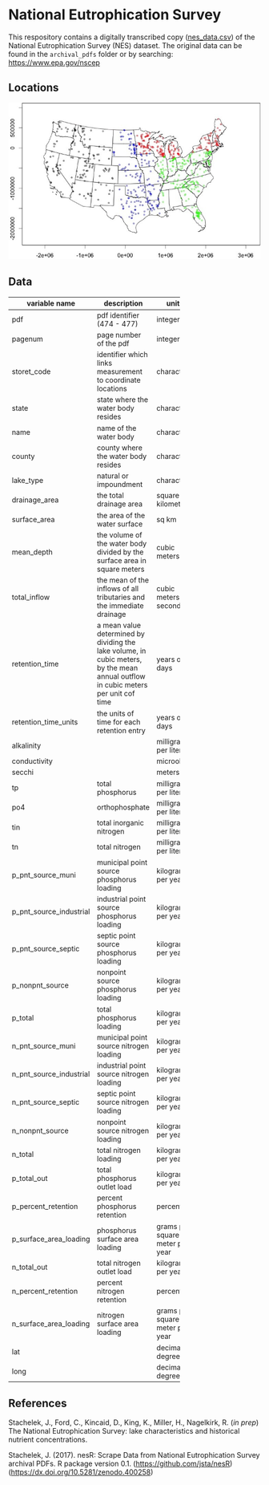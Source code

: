 
<!-- README.md is generated from README.Rmd. Please edit that file -->
National Eutrophication Survey
==============================

This respository contains a digitally transcribed copy ([nes\_data.csv](https://github.com/ReproducibleQM/NES/blob/master/nes_data.csv)) of the National Eutrophication Survey (NES) dataset. The original data can be found in the `archival_pdfs` folder or by searching: <https://www.epa.gov/nscep>

Locations
---------

![](06_images/points_trim.jpeg)

Data
----

<table style="width:68%;">
<colgroup>
<col width="22%" />
<col width="37%" />
<col width="8%" />
</colgroup>
<thead>
<tr class="header">
<th>variable name</th>
<th>description</th>
<th>units</th>
</tr>
</thead>
<tbody>
<tr class="odd">
<td>pdf</td>
<td>pdf identifier (474 - 477)</td>
<td>integer</td>
</tr>
<tr class="even">
<td>pagenum</td>
<td>page number of the pdf</td>
<td>integer</td>
</tr>
<tr class="odd">
<td>storet_code</td>
<td>identifier which links measurement to coordinate locations</td>
<td>character</td>
</tr>
<tr class="even">
<td>state</td>
<td>state where the water body resides</td>
<td>character</td>
</tr>
<tr class="odd">
<td>name</td>
<td>name of the water body</td>
<td>character</td>
</tr>
<tr class="even">
<td>county</td>
<td>county where the water body resides</td>
<td>character</td>
</tr>
<tr class="odd">
<td>lake_type</td>
<td>natural or impoundment</td>
<td>character</td>
</tr>
<tr class="even">
<td>drainage_area</td>
<td>the total drainage area</td>
<td>square kilometers</td>
</tr>
<tr class="odd">
<td>surface_area</td>
<td>the area of the water surface</td>
<td>sq km</td>
</tr>
<tr class="even">
<td>mean_depth</td>
<td>the volume of the water body divided by the surface area in square meters</td>
<td>cubic meters</td>
</tr>
<tr class="odd">
<td>total_inflow</td>
<td>the mean of the inflows of all tributaries and the immediate drainage</td>
<td>cubic meters per second</td>
</tr>
<tr class="even">
<td>retention_time</td>
<td>a mean value determined by dividing the lake volume, in cubic meters, by the mean annual outflow in cubic meters per unit cof time</td>
<td>years or days</td>
</tr>
<tr class="odd">
<td>retention_time_units</td>
<td>the units of time for each retention entry</td>
<td>years or days</td>
</tr>
<tr class="even">
<td>alkalinity</td>
<td></td>
<td>milligrams per liter</td>
</tr>
<tr class="odd">
<td>conductivity</td>
<td></td>
<td>microohms</td>
</tr>
<tr class="even">
<td>secchi</td>
<td></td>
<td>meters</td>
</tr>
<tr class="odd">
<td>tp</td>
<td>total phosphorus</td>
<td>milligrams per liter</td>
</tr>
<tr class="even">
<td>po4</td>
<td>orthophosphate</td>
<td>milligrams per liter</td>
</tr>
<tr class="odd">
<td>tin</td>
<td>total inorganic nitrogen</td>
<td>milligrams per liter</td>
</tr>
<tr class="even">
<td>tn</td>
<td>total nitrogen</td>
<td>milligrams per liter</td>
</tr>
<tr class="odd">
<td>p_pnt_source_muni</td>
<td>municipal point source phosphorus loading</td>
<td>kilograms per year</td>
</tr>
<tr class="even">
<td>p_pnt_source_industrial</td>
<td>industrial point source phosphorus loading</td>
<td>kilograms per year</td>
</tr>
<tr class="odd">
<td>p_pnt_source_septic</td>
<td>septic point source phosphorus loading</td>
<td>kilograms per year</td>
</tr>
<tr class="even">
<td>p_nonpnt_source</td>
<td>nonpoint source phosphorus loading</td>
<td>kilograms per year</td>
</tr>
<tr class="odd">
<td>p_total</td>
<td>total phosphorus loading</td>
<td>kilograms per year</td>
</tr>
<tr class="even">
<td>n_pnt_source_muni</td>
<td>municipal point source nitrogen loading</td>
<td>kilograms per year</td>
</tr>
<tr class="odd">
<td>n_pnt_source_industrial</td>
<td>industrial point source nitrogen loading</td>
<td>kilograms per year</td>
</tr>
<tr class="even">
<td>n_pnt_source_septic</td>
<td>septic point source nitrogen loading</td>
<td>kilograms per year</td>
</tr>
<tr class="odd">
<td>n_nonpnt_source</td>
<td>nonpoint source nitrogen loading</td>
<td>kilograms per year</td>
</tr>
<tr class="even">
<td>n_total</td>
<td>total nitrogen loading</td>
<td>kilograms per year</td>
</tr>
<tr class="odd">
<td>p_total_out</td>
<td>total phosphorus outlet load</td>
<td>kilograms per year</td>
</tr>
<tr class="even">
<td>p_percent_retention</td>
<td>percent phosphorus retention</td>
<td>percent</td>
</tr>
<tr class="odd">
<td>p_surface_area_loading</td>
<td>phosphorus surface area loading</td>
<td>grams per square meter per year</td>
</tr>
<tr class="even">
<td>n_total_out</td>
<td>total nitrogen outlet load</td>
<td>kilograms per year</td>
</tr>
<tr class="odd">
<td>n_percent_retention</td>
<td>percent nitrogen retention</td>
<td>percent</td>
</tr>
<tr class="even">
<td>n_surface_area_loading</td>
<td>nitrogen surface area loading</td>
<td>grams per square meter per year</td>
</tr>
<tr class="odd">
<td>lat</td>
<td></td>
<td>decimal degrees</td>
</tr>
<tr class="even">
<td>long</td>
<td></td>
<td>decimal degrees</td>
</tr>
</tbody>
</table>

References
----------

Stachelek, J., Ford, C., Kincaid, D., King, K., Miller, H., Nagelkirk, R. (*in prep*) The National Eutrophication Survey: lake characteristics and historical nutrient concentrations.

Stachelek, J. (2017). nesR: Scrape Data from National Eutrophication Survey archival PDFs. R package version 0.1. (<https://github.com/jsta/nesR>) (<https://dx.doi.org/10.5281/zenodo.400258>)

